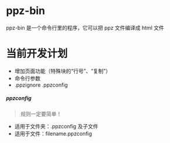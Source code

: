 # ppz-bin
ppz-bin 是一个命令行里的程序，它可以把 ppz 文件编译成 html 文件

# 当前开发计划
+ 增加页面功能（特殊块的“行号”、“复制”）
+ 命令行参数
+ .ppzignore .ppzconfig

##### ppzconfig
> 规则一定要简单！

+ 适用于文件夹：.ppzconfig 及子文件
+ 适用于文件：filename.ppzconfig